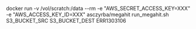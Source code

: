 docker run -v /vol/scratch:/data --rm -e "AWS_SECRET_ACCESS_KEY=XXX" -e "AWS_ACCESS_KEY_ID=XXX" asczyrba/megahit run_megahit.sh S3_BUCKET_SRC S3_BUCKET_DEST ERR1303106
